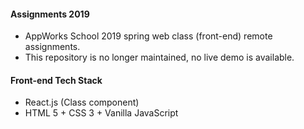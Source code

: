 #### Assignments 2019
- AppWorks School 2019 spring web class (front-end) remote assignments.
- This repository is no longer maintained, no live demo is available.

#### Front-end Tech Stack
- React.js (Class component)
- HTML 5 + CSS 3 + Vanilla JavaScript 
